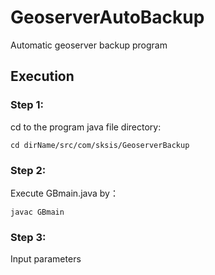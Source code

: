 # GeoserverAutoBackup
Automatic geoserver backup program
## Execution
### Step 1:
cd to the program java file directory:
```
cd dirName/src/com/sksis/GeoserverBackup
```
### Step 2:
Execute GBmain.java by：
```
javac GBmain
```
### Step 3:
Input parameters
